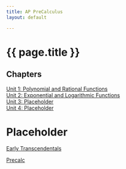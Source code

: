 ```yaml
---
title: AP PreCalculus
layout: default

---
```


# {{ page.title }}


## Chapters

[Unit 1: Polynomial and Rational Functions](/units1/unit1.md)\
[Unit 2: Exponential and Logarithmic Functions ](/units2/unit2.md)\
[Unit 3: Placeholder](/units3/unit3.md)\
[Unit 4: Placeholder](/units4/unit4.md)

# Placeholder



<a href="/Early Transcendentals 9th.pdf" download>Early Transcendentals</a>

<a href="/Precalc 7th.pdf" download>Precalc</a>





